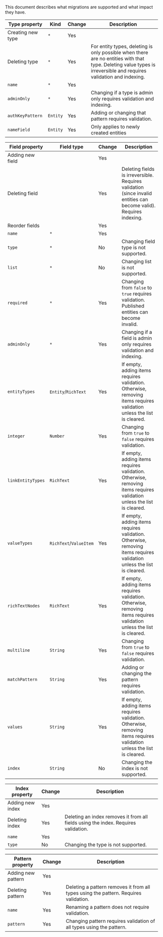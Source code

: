 This document describes what migrations are supported and what impact they have.

| Type property     | Kind     | Change | Description                                                                                                                                                       |
| ----------------- | -------- | ------ | ----------------------------------------------------------------------------------------------------------------------------------------------------------------- |
| Creating new type | `*`      | Yes    |                                                                                                                                                                   |
| Deleting type     | `*`      | Yes    | For entity types, deleting is only possible when there are no entities with that type. Deleting value types is irreversible and requires validation and indexing. |
| `name`            | `*`      | Yes    |                                                                                                                                                                   |
| `adminOnly`       | `*`      | Yes    | Changing if a type is admin only requires validation and indexing.                                                                                                |
| `authKeyPattern`  | `Entity` | Yes    | Adding or changing that pattern requires validation.                                                                                                              |
| `nameField`       | `Entity` | Yes    | Only applies to newly created entities                                                                                                                            |

| Field property    | Field type             | Change | Description                                                                                                           |
| ----------------- | ---------------------- | ------ | --------------------------------------------------------------------------------------------------------------------- |
| Adding new field  |                        | Yes    |                                                                                                                       |
| Deleting field    |                        | Yes    | Deleting fields is irreversible. Requires validation (since invalid entities can become valid). Requires indexing.    |
| Reorder fields    |                        | Yes    |                                                                                                                       |
| `name`            | `*`                    | Yes    |                                                                                                                       |
| `type`            | `*`                    | No     | Changing field type is not supported.                                                                                 |
| `list`            | `*`                    | No     | Changing list is not supported.                                                                                       |
| `required`        | `*`                    | Yes    | Changing from `false` to `true` requires validation. Published entities can become invalid.                           |
| `adminOnly`       | `*`                    | Yes    | Changing if a field is admin only requires validation and indexing.                                                   |
| `entityTypes`     | `Entity`/`RichText`    | Yes    | If empty, adding items requires validation. Otherwise, removing items requires validation unless the list is cleared. |
| `integer`         | `Number`               | Yes    | Changing from `true` to `false` requires validation.                                                                  |
| `linkEntityTypes` | `RichText`             | Yes    | If empty, adding items requires validation. Otherwise, removing items requires validation unless the list is cleared. |
| `valueTypes`      | `RichText`/`ValueItem` | Yes    | If empty, adding items requires validation. Otherwise, removing items requires validation unless the list is cleared. |
| `richTextNodes`   | `RichText`             | Yes    | If empty, adding items requires validation. Otherwise, removing items requires validation unless the list is cleared. |
| `multiline`       | `String`               | Yes    | Changing from `true` to `false` requires validation.                                                                  |
| `matchPattern`    | `String`               | Yes    | Adding or changing the pattern requires validation.                                                                   |
| `values`          | `String`               | Yes    | If empty, adding items requires validation. Otherwise, removing items requires validation unless the list is cleared. |
| `index`           | `String`               | No     | Changing the index is not supported.                                                                                  |

| Index property   | Change | Description                                                                        |
| ---------------- | ------ | ---------------------------------------------------------------------------------- |
| Adding new index | Yes    |                                                                                    |
| Deleting index   | Yes    | Deleting an index removes it from all fields using the index. Requires validation. |
| `name`           | Yes    |                                                                                    |
| `type`           | No     | Changing the type is not supported.                                                |

| Pattern property   | Change | Description                                                                          |
| ------------------ | ------ | ------------------------------------------------------------------------------------ |
| Adding new pattern | Yes    |                                                                                      |
| Deleting pattern   | Yes    | Deleting a pattern removes it from all types using the pattern. Requires validation. |
| `name`             | Yes    | Renaming a pattern does not require validation.                                      |
| `pattern`          | Yes    | Changing pattern requires validation of all types using the pattern.                 |
